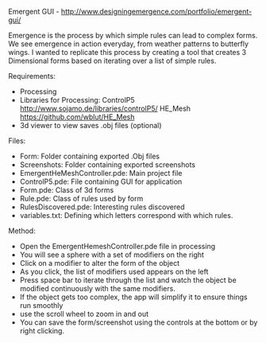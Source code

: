 Emergent GUI - http://www.designingemergence.com/portfolio/emergent-gui/

Emergence is the process by which simple rules can lead to complex forms. We see emergence in action everyday, from weather patterns to butterfly wings. I wanted to replicate this process by creating a tool that creates 3 Dimensional forms based on iterating over a list of simple rules.

Requirements:

  - Processing
  - Libraries for Processing:
    ControlP5 http://www.sojamo.de/libraries/controlP5/
    HE_Mesh https://github.com/wblut/HE_Mesh
  - 3d viewer to view saves .obj files (optional)
  
Files: 

  - Form: Folder containing exported .Obj files
  - Screenshots: Folder containing exported screenshots
  - EmergentHeMeshController.pde: Main project file
  - ControlP5.pde: File containing GUI for application
  - Form.pde: Class of 3d forms
  - Rule.pde: Class of rules used by form
  - RulesDiscovered.pde: Interesting rules discovered
  - variables.txt: Defining which letters correspond with which rules.
  
Method:

  - Open the EmergentHemeshController.pde file in processing
  - You will see a sphere with a set of modifiers on the right
  - Click on a modifier to alter the form of the object
  - As you click, the list of modifiers used appears on the left
  - Press space bar to iterate through the list and watch the object be modified continuously with the same modifiers. 
  - If the object gets too complex, the app will simplify it to ensure things run smoothly
  - use the scroll wheel to zoom in and out 
  - You can save the form/screenshot using the controls at the bottom or by right clicking. 

